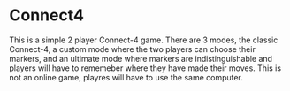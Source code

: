 # Connect4

This is a simple 2 player Connect-4 game. There are 3 modes, the classic Connect-4, a custom mode where the two players can choose their markers, and an ultimate mode where markers are indistinguishable and players will have to rememeber where they have made their moves.
This is not an online game, playres will have to use the same computer.
